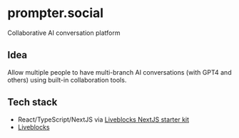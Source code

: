 # prompter.social

Collaborative AI conversation platform

## Idea

Allow multiple people to have multi-branch AI conversations (with GPT4 and
others) using built-in collaboration tools.

## Tech stack

- React/TypeScript/NextJS via
  [Liveblocks NextJS starter kit](https://liveblocks.io/docs/guides/nextjs-starter-kit)
- [Liveblocks](https://liveblocks.io/)
